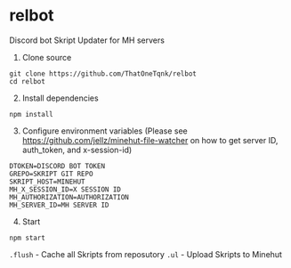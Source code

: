 # relbot
Discord bot Skript Updater for MH servers

1. Clone source
```
git clone https://github.com/ThatOneTqnk/relbot
cd relbot
```

2. Install dependencies
```
npm install
```

3. Configure environment variables (Please see https://github.com/jellz/minehut-file-watcher on how to get server ID, auth_token, and x-session-id)
```
DTOKEN=DISCORD BOT TOKEN
GREPO=SKRIPT GIT REPO
SKRIPT_HOST=MINEHUT
MH_X_SESSION_ID=X SESSION ID
MH_AUTHORIZATION=AUTHORIZATION
MH_SERVER_ID=MH SERVER ID
```

4. Start
```
npm start
```

`.flush` - Cache all Skripts from reposutory
`.ul` - Upload Skripts to Minehut
